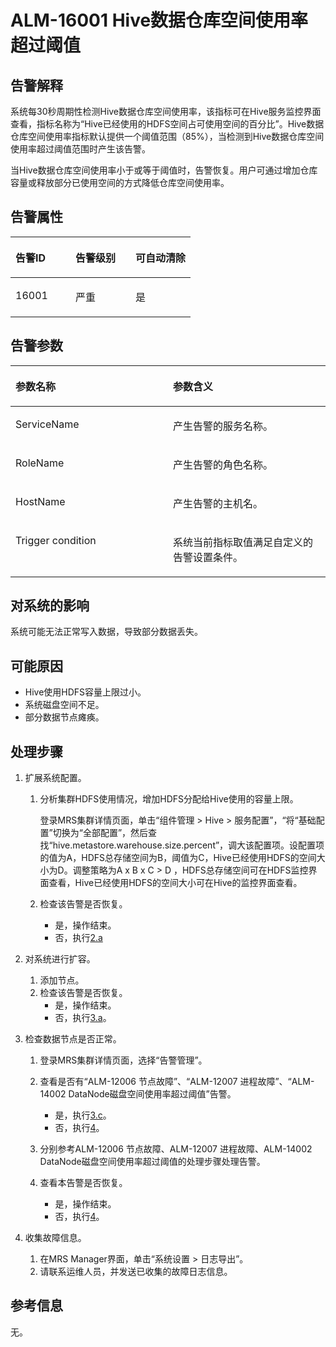 # ALM-16001 Hive数据仓库空间使用率超过阈值<a name="alm_16001"></a>

## 告警解释<a name="zh-cn_topic_0191813901_section23562876"></a>

系统每30秒周期性检测Hive数据仓库空间使用率，该指标可在Hive服务监控界面查看，指标名称为“Hive已经使用的HDFS空间占可使用空间的百分比”。Hive数据仓库空间使用率指标默认提供一个阈值范围（85%），当检测到Hive数据仓库空间使用率超过阈值范围时产生该告警。

当Hive数据仓库空间使用率小于或等于阈值时，告警恢复。用户可通过增加仓库容量或释放部分已使用空间的方式降低仓库空间使用率。

## 告警属性<a name="zh-cn_topic_0191813901_section10739296"></a>

<a name="zh-cn_topic_0191813901_table42586845"></a>
<table><thead align="left"><tr id="zh-cn_topic_0191813901_row65610739"><th class="cellrowborder" valign="top" width="33.33333333333333%" id="mcps1.1.4.1.1"><p id="zh-cn_topic_0191813901_p12869603"><a name="zh-cn_topic_0191813901_p12869603"></a><a name="zh-cn_topic_0191813901_p12869603"></a>告警ID</p>
</th>
<th class="cellrowborder" valign="top" width="33.33333333333333%" id="mcps1.1.4.1.2"><p id="zh-cn_topic_0191813901_p35804895"><a name="zh-cn_topic_0191813901_p35804895"></a><a name="zh-cn_topic_0191813901_p35804895"></a>告警级别</p>
</th>
<th class="cellrowborder" valign="top" width="33.33333333333333%" id="mcps1.1.4.1.3"><p id="zh-cn_topic_0191813901_p14515408"><a name="zh-cn_topic_0191813901_p14515408"></a><a name="zh-cn_topic_0191813901_p14515408"></a>可自动清除</p>
</th>
</tr>
</thead>
<tbody><tr id="zh-cn_topic_0191813901_row34897438"><td class="cellrowborder" valign="top" width="33.33333333333333%" headers="mcps1.1.4.1.1 "><p id="zh-cn_topic_0191813901_p8120240"><a name="zh-cn_topic_0191813901_p8120240"></a><a name="zh-cn_topic_0191813901_p8120240"></a>16001</p>
</td>
<td class="cellrowborder" valign="top" width="33.33333333333333%" headers="mcps1.1.4.1.2 "><p id="zh-cn_topic_0191813901_p53759727"><a name="zh-cn_topic_0191813901_p53759727"></a><a name="zh-cn_topic_0191813901_p53759727"></a>严重</p>
</td>
<td class="cellrowborder" valign="top" width="33.33333333333333%" headers="mcps1.1.4.1.3 "><p id="zh-cn_topic_0191813901_p59570626"><a name="zh-cn_topic_0191813901_p59570626"></a><a name="zh-cn_topic_0191813901_p59570626"></a>是</p>
</td>
</tr>
</tbody>
</table>

## 告警参数<a name="zh-cn_topic_0191813901_section29544808"></a>

<a name="zh-cn_topic_0191813901_table60491410"></a>
<table><thead align="left"><tr id="zh-cn_topic_0191813901_row20888703"><th class="cellrowborder" valign="top" width="50%" id="mcps1.1.3.1.1"><p id="zh-cn_topic_0191813901_p14263389"><a name="zh-cn_topic_0191813901_p14263389"></a><a name="zh-cn_topic_0191813901_p14263389"></a>参数名称</p>
</th>
<th class="cellrowborder" valign="top" width="50%" id="mcps1.1.3.1.2"><p id="zh-cn_topic_0191813901_p14483900"><a name="zh-cn_topic_0191813901_p14483900"></a><a name="zh-cn_topic_0191813901_p14483900"></a>参数含义</p>
</th>
</tr>
</thead>
<tbody><tr id="zh-cn_topic_0191813901_row32345284"><td class="cellrowborder" valign="top" width="50%" headers="mcps1.1.3.1.1 "><p id="zh-cn_topic_0191813901_p2722332"><a name="zh-cn_topic_0191813901_p2722332"></a><a name="zh-cn_topic_0191813901_p2722332"></a>ServiceName</p>
</td>
<td class="cellrowborder" valign="top" width="50%" headers="mcps1.1.3.1.2 "><p id="zh-cn_topic_0191813901_p19182316"><a name="zh-cn_topic_0191813901_p19182316"></a><a name="zh-cn_topic_0191813901_p19182316"></a>产生告警的服务名称。</p>
</td>
</tr>
<tr id="zh-cn_topic_0191813901_row38423121"><td class="cellrowborder" valign="top" width="50%" headers="mcps1.1.3.1.1 "><p id="zh-cn_topic_0191813901_p25265097"><a name="zh-cn_topic_0191813901_p25265097"></a><a name="zh-cn_topic_0191813901_p25265097"></a>RoleName</p>
</td>
<td class="cellrowborder" valign="top" width="50%" headers="mcps1.1.3.1.2 "><p id="zh-cn_topic_0191813901_p33206990"><a name="zh-cn_topic_0191813901_p33206990"></a><a name="zh-cn_topic_0191813901_p33206990"></a>产生告警的角色名称。</p>
</td>
</tr>
<tr id="zh-cn_topic_0191813901_row30427456"><td class="cellrowborder" valign="top" width="50%" headers="mcps1.1.3.1.1 "><p id="zh-cn_topic_0191813901_p48704899"><a name="zh-cn_topic_0191813901_p48704899"></a><a name="zh-cn_topic_0191813901_p48704899"></a>HostName</p>
</td>
<td class="cellrowborder" valign="top" width="50%" headers="mcps1.1.3.1.2 "><p id="zh-cn_topic_0191813901_p52782726"><a name="zh-cn_topic_0191813901_p52782726"></a><a name="zh-cn_topic_0191813901_p52782726"></a>产生告警的主机名。</p>
</td>
</tr>
<tr id="zh-cn_topic_0191813901_row5282487"><td class="cellrowborder" valign="top" width="50%" headers="mcps1.1.3.1.1 "><p id="zh-cn_topic_0191813901_p25228285"><a name="zh-cn_topic_0191813901_p25228285"></a><a name="zh-cn_topic_0191813901_p25228285"></a>Trigger condition</p>
</td>
<td class="cellrowborder" valign="top" width="50%" headers="mcps1.1.3.1.2 "><p id="zh-cn_topic_0191813901_p30225241"><a name="zh-cn_topic_0191813901_p30225241"></a><a name="zh-cn_topic_0191813901_p30225241"></a>系统当前指标取值满足自定义的告警设置条件。</p>
</td>
</tr>
</tbody>
</table>

## 对系统的影响<a name="zh-cn_topic_0191813901_section64576684"></a>

系统可能无法正常写入数据，导致部分数据丢失。

## 可能原因<a name="zh-cn_topic_0191813901_section44319244"></a>

-   Hive使用HDFS容量上限过小。
-   系统磁盘空间不足。
-   部分数据节点瘫痪。

## 处理步骤<a name="zh-cn_topic_0191813901_section63328883"></a>

1.  扩展系统配置。
    1.  分析集群HDFS使用情况，增加HDFS分配给Hive使用的容量上限。

        登录MRS集群详情页面，单击“组件管理 \> Hive \> 服务配置”，“将“基础配置”切换为“全部配置”，然后查找“hive.metastore.warehouse.size.percent”，调大该配置项。设配置项的值为A，HDFS总存储空间为B，阈值为C，Hive已经使用HDFS的空间大小为D。调整策略为A x B x C \> D ，HDFS总存储空间可在HDFS监控界面查看，Hive已经使用HDFS的空间大小可在Hive的监控界面查看。

    2.  检查该告警是否恢复。
        -   是，操作结束。
        -   否，执行[2.a](#zh-cn_topic_0191813901_s332)

2.  对系统进行扩容。
    1.  <a name="zh-cn_topic_0191813901_s332"></a>添加节点。
    2.  检查该告警是否恢复。
        -   是，操作结束。
        -   否，执行[3.a](#zh-cn_topic_0191813901_li51692872)。

3.  检查数据节点是否正常。
    1.  <a name="zh-cn_topic_0191813901_li51692872"></a>登录MRS集群详情页面，选择“告警管理”。
    2.  查看是否有“ALM-12006 节点故障”、“ALM-12007 进程故障”、“ALM-14002 DataNode磁盘空间使用率超过阈值”告警。
        -   是，执行[3.c](#zh-cn_topic_0191813901_aalm-16001_mmccppss_step5)。
        -   否，执行[4](#zh-cn_topic_0191813901_li572522141314)。

    3.  <a name="zh-cn_topic_0191813901_aalm-16001_mmccppss_step5"></a>分别参考ALM-12006 节点故障、ALM-12007 进程故障、ALM-14002 DataNode磁盘空间使用率超过阈值的处理步骤处理告警。
    4.  查看本告警是否恢复。
        -   是，操作结束。
        -   否，执行[4](#zh-cn_topic_0191813901_li572522141314)。

4.  <a name="zh-cn_topic_0191813901_li572522141314"></a>收集故障信息。
    1.  在MRS Manager界面，单击“系统设置 \> 日志导出”。
    2.  请联系运维人员，并发送已收集的故障日志信息。


## 参考信息<a name="zh-cn_topic_0191813901_section33089041"></a>

无。

